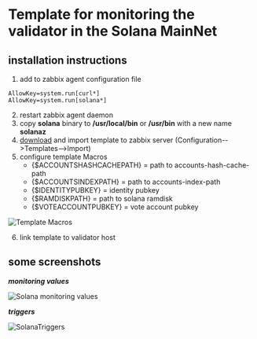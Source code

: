 # Template for monitoring the validator in the Solana MainNet


## installation instructions

1. add to zabbix agent configuration file
```
AllowKey=system.run[curl*]
AllowKey=system.run[solana*]
```
2. restart zabbix agent daemon
3. copy **solana** binary to **/usr/local/bin** or **/usr/bin** with a new name **solanaz**
4. [download](https://raw.githubusercontent.com/Yurbason/Zabbix-Templates/refs/heads/main/Solana%20MainNet/Solana.xml) and import template to zabbix server (Configuration-->Templates-->Import)
5. configure template Macros
   - {$ACCOUNTSHASHCACHEPATH}  = path to accounts-hash-cache-path
   - {$ACCOUNTSINDEXPATH}      = path to accounts-index-path
   - {$IDENTITYPUBKEY}         = identity pubkey
   - {$RAMDISKPATH}            = path to solana ramdisk
   - {$VOTEACCOUNTPUBKEY}      = vote account pubkey

![Template Macros](https://github.com/user-attachments/assets/bb615ab1-63ed-4336-b21d-abb9164497fd.png)

6. link template to validator host

## some screenshots
***monitoring values***

![Solana monitoring values]( )



***triggers***

![SolanaTriggers]( )
